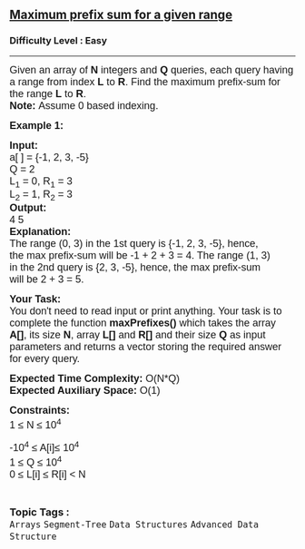 <h2><a href="https://www.geeksforgeeks.org/problems/maximum-prefix-sum-for-a-given-range0227/1">Maximum prefix sum for a given range</a></h2><h3>Difficulty Level : Easy</h3><hr><div class="problems_problem_content__Xm_eO"><p><span style="font-size: 18px;"><span style="font-family: arial,helvetica,sans-serif;">Given an array of <strong>N</strong> integers and <strong>Q</strong> queries, each query having a range from index&nbsp;<strong>L</strong> to <strong>R</strong>. Find the maximum prefix-sum for the range <strong>L</strong> to <strong>R</strong>.<br><strong>Note: </strong>Assume 0 based indexing.</span></span></p>
<p><span style="font-size: 18px;"><span style="font-family: arial,helvetica,sans-serif;"><strong>Example 1:</strong></span></span></p>
<pre><span style="font-size: 18px;"><span style="font-family: arial,helvetica,sans-serif;"><strong>Input:</strong> 
a[ ] = {-1, 2, 3, -5} 
Q = 2
L<sub>1</sub> = 0, R<sub>1</sub> = 3
L<sub>2</sub> = 1, R<sub>2</sub> = 3
<strong>Output:</strong>
4 5<strong>
Explanation:</strong>
The range (0, 3) in the 1st query is {-1, 2, 3, -5}, hence, 
the max prefix-sum will be -1 + 2 + 3 = 4. The range (1, 3) 
in the 2nd query is {2, 3, -5}, hence, the max prefix-sum 
will be 2 + 3 = 5.</span></span></pre>
<p><span style="font-size: 18px;"><span style="font-family: arial,helvetica,sans-serif;"><strong>Your Task:&nbsp;&nbsp;</strong><br>You don't need to read input or print anything. Your task is to complete the function&nbsp;<strong>maxPrefixes()</strong>&nbsp;which takes the array <strong>A[]</strong>, its size <strong>N</strong>, array<strong> L[] </strong>and<strong> R[] </strong>and&nbsp;their size <strong>Q </strong>as input parameters and returns a vector storing the required answer for every query.</span></span></p>
<p><span style="font-size: 18px;"><span style="font-family: arial,helvetica,sans-serif;"><strong>Expected Time Complexity:</strong> O(N*Q)<br><strong>Expected Auxiliary Space:</strong> O(1)</span></span></p>
<p><span style="font-size: 18px;"><span style="font-family: arial,helvetica,sans-serif;"><strong>Constraints: </strong><br>1 ≤ N&nbsp;≤&nbsp;10<sup>4</sup></span></span></p>
<p><span style="font-size: 18px;"><span style="font-family: arial,helvetica,sans-serif;">-10<sup>4</sup> ≤ A[i]≤&nbsp;10<sup>4</sup><br>1 ≤&nbsp;Q ≤&nbsp;10<sup>4</sup><br>0 ≤&nbsp;L[i] ≤&nbsp;R[i] &lt; N</span></span></p></div><br><p><span style=font-size:18px><strong>Topic Tags : </strong><br><code>Arrays</code>&nbsp;<code>Segment-Tree</code>&nbsp;<code>Data Structures</code>&nbsp;<code>Advanced Data Structure</code>&nbsp;